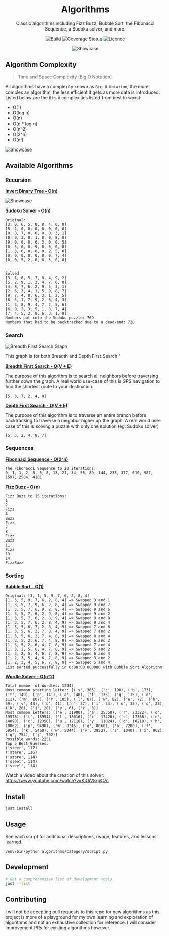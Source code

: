 <div align="center">

# Algorithms

Classic algorithms including Fizz Buzz, Bubble Sort, the Fibonacci Sequence, a Sudoku solver, and more.

[![Build](https://github.com/Justintime50/algorithms/workflows/build/badge.svg)](https://github.com/Justintime50/algorithms/actions)
[![Coverage Status](https://coveralls.io/repos/github/Justintime50/algorithms/badge.svg?branch=main)](https://coveralls.io/github/Justintime50/algorithms?branch=main)
[![Licence](https://img.shields.io/github/license/justintime50/algorithms)](LICENSE)

<img src="https://raw.githubusercontent.com/justintime50/assets/main/src/algorithms/showcase.png" alt="Showcase">

</div>

## Algorithm Complexity

> Time and Space Complexity (Big O Notation)

All algorithms have a complexity known as `Big O Notation`, the more complex an algorithm, the less efficient it gets as more data is introduced. Listed below are the `Big-O` complexities listed from best to worst:

* O(1)
* O(log n)
* O(n)
* O(n * log n)
* O(n^2)
* O(2^n)
* O(n!)

<img src="https://raw.githubusercontent.com/justintime50/assets/main/src/algorithms/big_o_notation.png" alt="Showcase">

## Available Algorithms

### Recursion

[**Invert Binary Tree - O(n)**](algorithms/recursion/invert_binary_tree.py)

<img src="https://raw.githubusercontent.com/justintime50/assets/main/src/algorithms/invert_binary_tree.png" alt="Showcase">

[**Sudoku Solver - O(n)**](algorithms/recursion/sudoku.py)

```text
Original:
[3, 0, 6, 5, 0, 8, 4, 0, 0]
[5, 2, 0, 0, 0, 0, 0, 0, 0]
[0, 8, 7, 0, 0, 0, 0, 3, 1]
[0, 0, 3, 0, 1, 0, 0, 8, 0]
[9, 0, 0, 8, 6, 3, 0, 0, 5]
[0, 5, 0, 0, 9, 0, 6, 0, 0]
[1, 3, 0, 0, 0, 0, 2, 5, 0]
[0, 0, 0, 0, 0, 0, 0, 7, 4]
[0, 0, 5, 2, 0, 6, 3, 0, 0]


Solved:
[3, 1, 6, 5, 7, 8, 4, 9, 2]
[5, 2, 9, 1, 3, 4, 7, 6, 8]
[4, 8, 7, 6, 2, 9, 5, 3, 1]
[2, 6, 3, 4, 1, 5, 9, 8, 7]
[9, 7, 4, 8, 6, 3, 1, 2, 5]
[8, 5, 1, 7, 9, 2, 6, 4, 3]
[1, 3, 8, 9, 4, 7, 2, 5, 6]
[6, 9, 2, 3, 5, 1, 8, 7, 4]
[7, 4, 5, 2, 8, 6, 3, 1, 9]
Numbers put into the Sudoku puzzle: 769
Numbers that had to be backtracked due to a dead-end: 720
```

### Search

<img src="algorithms/assets/breadth_first_graph.jpg" alt="Breadth First Search Graph">

This graph is for both Breadth and Depth First Search ^

[**Breadth First Search - O(V + E)**](algorithms/search/breadth_first_search.py)

The purpose of this algorithm is to search all neighbors before traversing further down the graph. A real world use-case of this is GPS navigation to find the shortest route to your destination.

```text
[5, 3, 7, 2, 4, 8]
```

[**Depth First Search - O(V + E)**](algorithms/search/depth_first_search.py)

The purpose of this algorithm is to traverse an entire branch before backtracking to traverse a neighbor higher up the graph. A real world use-case of this is solving a puzzle with only one solution (eg: Sudoku solver)

```text
[5, 3, 2, 4, 8, 7]
```

### Sequences

[**Fibonnaci Sequence - O(2^n)**](algorithms/sequences/fibonnaci_sequence.py)

```text
The Fibonacci Sequence to 20 iterations:
0, 1, 1, 2, 3, 5, 8, 13, 21, 34, 55, 89, 144, 233, 377, 610, 987, 1597, 2584, 4181
```

[**Fizz Buzz - O(n)**](algorithms/sequences/fizzbuzz.py)

```text
Fizz Buzz to 15 iterations:
1
2
Fizz
4
Buzz
Fizz
7
8
Fizz
Buzz
11
Fizz
13
14
FizzBuzz
```

### Sorting

[**Bubble Sort - O(1)**](algorithms/sorting/bubble_sort.py)

```text
Original: [3, 1, 5, 9, 7, 6, 2, 8, 4]
[1, 3, 5, 9, 7, 6, 2, 8, 4] => Swapped 3 and 1
[1, 3, 5, 7, 9, 6, 2, 8, 4] => Swapped 9 and 7
[1, 3, 5, 7, 6, 9, 2, 8, 4] => Swapped 9 and 6
[1, 3, 5, 7, 6, 2, 9, 8, 4] => Swapped 9 and 2
[1, 3, 5, 7, 6, 2, 8, 9, 4] => Swapped 9 and 8
[1, 3, 5, 7, 6, 2, 8, 4, 9] => Swapped 9 and 4
[1, 3, 5, 6, 7, 2, 8, 4, 9] => Swapped 7 and 6
[1, 3, 5, 6, 2, 7, 8, 4, 9] => Swapped 7 and 2
[1, 3, 5, 6, 2, 7, 4, 8, 9] => Swapped 8 and 4
[1, 3, 5, 2, 6, 7, 4, 8, 9] => Swapped 6 and 2
[1, 3, 5, 2, 6, 4, 7, 8, 9] => Swapped 7 and 4
[1, 3, 2, 5, 6, 4, 7, 8, 9] => Swapped 5 and 2
[1, 3, 2, 5, 4, 6, 7, 8, 9] => Swapped 6 and 4
[1, 2, 3, 5, 4, 6, 7, 8, 9] => Swapped 3 and 2
[1, 2, 3, 4, 5, 6, 7, 8, 9] => Swapped 5 and 4
List sorted successfully in 0:00:00.000080 with Bubble Sort Algorithm!
```

[**Wordle Solver - O(n^2)**](algorithms/sorting/wordle_solver.py)

```text
Total number of Wordles: 12947
Most common starting letter: [('s', 365), ('c', 198), ('b', 173), ('t', 149), ('p', 141), ('a', 140), ('f', 135), ('g', 115), ('d', 111), ('m', 107), ('r', 105), ('l', 87), ('w', 82), ('e', 72), ('h', 69), ('v', 43), ('o', 41), ('n', 37), ('i', 34), ('u', 33), ('q', 23), ('k', 20), ('j', 20), ('y', 6), ('z', 3)]
Most common letters: [('e', 31980), ('a', 25350), ('r', 23322), ('o', 19578), ('t', 18954), ('l', 18616), ('i', 17420), ('s', 17368), ('n', 14898), ('c', 12350), ('u', 12116), ('y', 11024), ('d', 10218), ('h', 10062), ('p', 9490), ('m', 8216), ('g', 8060), ('b', 7280), ('f', 5954), ('k', 5460), ('w', 5044), ('v', 3952), ('z', 1040), ('x', 962), ('q', 754), ('j', 702)]
Possible words: 2251
Top 5 Best Guesses:
('steer', 117)
('stare', 116)
('store', 114)
('sleet', 114)
('steel', 114)
```

Watch a video about the creation of this solver: <https://www.youtube.com/watch?v=KiOiV8rpC7c>

## Install

```bash
just install
```

## Usage

See each script for additional descriptions, usage, features, and lessons learned.

```bash
venv/bin/python algorithms/category/script.py
```

## Development

```bash
# Get a comprehensive list of development tools
just --list
```

## Contributing

I will not be accepting pull requests to this repo for new algorithms as this project is more of a playground for my own learning and exploration of algorithms and not an exhaustive collection for reference. I will consider improvement PRs for existing algorithms however.
